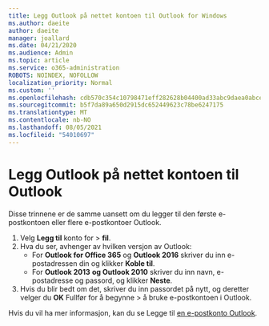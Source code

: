 ```yaml
---
title: Legg Outlook på nettet kontoen til Outlook for Windows
ms.author: daeite
author: daeite
manager: joallard
ms.date: 04/21/2020
ms.audience: Admin
ms.topic: article
ms.service: o365-administration
ROBOTS: NOINDEX, NOFOLLOW
localization_priority: Normal
ms.custom: ''
ms.openlocfilehash: cdb570c354c10798471eff282628b04400ad33abc9daea0abce6cb4bcc55e41d
ms.sourcegitcommit: b5f7da89a650d2915dc652449623c78be6247175
ms.translationtype: MT
ms.contentlocale: nb-NO
ms.lasthandoff: 08/05/2021
ms.locfileid: "54010697"
---
```

# <a name="add-your-outlook-on-the-web-account-to-outlook"></a>Legg Outlook på nettet kontoen til Outlook

Disse trinnene er de samme uansett om du legger til den første e-postkontoen eller flere e-postkontoer Outlook.

1. Velg **Legg til** konto for  >  **fil**.
1. Hva du ser, avhenger av hvilken versjon av Outlook:
    - For **Outlook for Office 365** og **Outlook 2016** skriver du inn e-postadressen din og klikker **Koble til**.
    - For **Outlook 2013** **og Outlook 2010** skriver du inn navn, e-postadresse og passord, og klikker **Neste**.
1. Hvis du blir bedt om det, skriver du inn passordet på nytt, og deretter velger du **OK** Fullfør for å begynne  >   å bruke e-postkontoen i Outlook.

Hvis du vil ha mer informasjon, kan du se Legge til [en e-postkonto Outlook](https://support.office.com/article/6e27792a-9267-4aa4-8bb6-c84ef146101b).